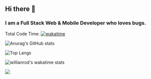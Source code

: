 ## Hi there 👋
### I am a Full Stack Web & Mobile Developer who loves bugs.

Total Code Time: [![wakatime](https://wakatime.com/badge/user/0510e859-fa72-44b2-9e9e-194a0e4055d9.svg)](https://wakatime.com/@0510e859-fa72-44b2-9e9e-194a0e4055d9)

![Anurag's GitHub stats](https://github-readme-stats.vercel.app/api?username=nazam1998&show_icons=true&theme=bear)

![Top Langs](https://github-readme-stats.vercel.app/api/top-langs/?username=nazam1998&theme=bear&layout=compact)

![willianrod's wakatime stats](https://github-readme-stats.vercel.app/api/wakatime?username=nazam1998&theme=bear&layout=compact)

<!--
**nazam1998/nazam1998** is a ✨ _special_ ✨ repository because its `README.md` (this file) appears on your GitHub profile.
-->
![](https://komarev.com/ghpvc/?username=nazam1998&label=VISITORS)
